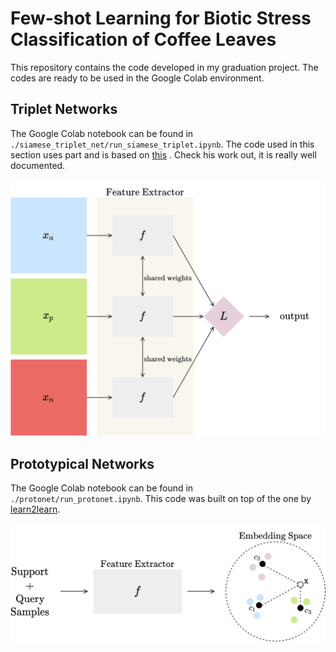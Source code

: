 # Few-shot Learning for Biotic Stress Classification of Coffee Leaves
This repository contains the code developed in my graduation project. The codes are ready to be used in the Google Colab environment.

## Triplet Networks

The Google Colab notebook can be found in `./siamese_triplet_net/run_siamese_triplet.ipynb`. The code used in this section uses part and is based on [this](https://github.com/adambielski/siamese-triplet) . Check his work out, it is really well documented.

![](./imgs/ch3-tripletnet-model.png)

## Prototypical Networks

The Google Colab notebook can be found in  `./protonet/run_protonet.ipynb`. This code was built on top of the one by [learn2learn](https://github.com/learnables/learn2learn/).

![](./imgs/ch3-protonet-model.png)
